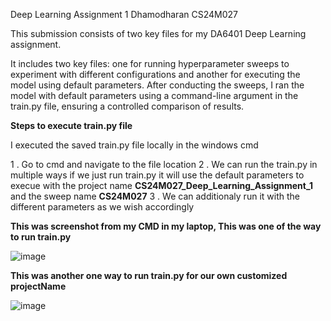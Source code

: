 Deep Learning Assignment 1   Dhamodharan CS24M027

This submission consists of two key files for my DA6401 Deep Learning assignment.

 It includes two key files: one for running hyperparameter sweeps to experiment with different configurations and another for executing the model using default parameters. 
 After conducting the sweeps, I ran the model with default parameters using a command-line argument in the train.py file, ensuring a controlled comparison of results.

**Steps to execute train.py file**

I executed the saved train.py file locally in the windows cmd

1 . Go to cmd and navigate to the file location 
2 . We can run the train.py in multiple ways if we just run train.py it will use the default parameters to execue with the project name **CS24M027_Deep_Learning_Assignment_1** and the sweep name **CS24M027**
3 . We can additionaly run it with the different parameters as we wish accordingly

**This was screenshot from my CMD in my laptop, This was one of the way to run train.py**

![image](https://github.com/user-attachments/assets/d4c87bc1-f61d-41b5-9119-3a3f796adc4e)



**This was another one way to run train.py for our own customized projectName**

![image](https://github.com/user-attachments/assets/2f0bfdb0-b3f5-4b74-9f86-1570f793f58b)

